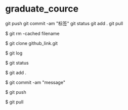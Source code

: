 # graduate_cource
git push
git commit -am "标签"
git status
git add .
git pull

$ git rm -cached filename

$ git clone github_link.git

$ git log

$ git status

$ git add .

$ git commit -am "message"

$ git push

$ git pull
